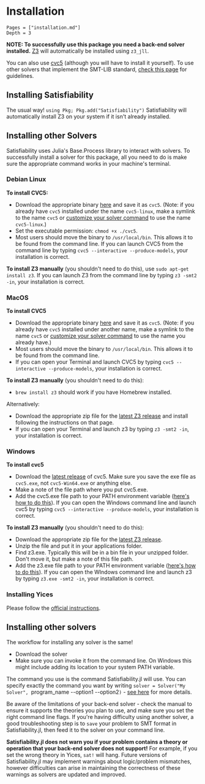 # Installation
```@contents
Pages = ["installation.md"]
Depth = 3
```

**NOTE: To successfully use this package you need a back-end solver installed.** [Z3](https://www.microsoft.com/en-us/research/publication/z3-an-efficient-smt-solver/) will automatically be installed using `z3_jll`.

You can also use [cvc5](https://cvc5.github.io/) (although you will have to install it yourself). To use other solvers that implement the SMT-LIB standard, [check this page](advanced.md#Custom-solver-options-and-using-other-solvers) for guidelines.

## Installing Satisfiability
The usual way! `using Pkg; Pkg.add("Satisfiability")`
Satisfiability will automatically install Z3 on your system if it isn't already installed.

## Installing other Solvers
Satisfiability uses Julia's Base.Process library to interact with solvers. To successfully install a solver for this package, all you need to do is make sure the appropriate command works in your machine's terminal.

### Debian Linux

**To install CVC5:**
* Download the appropriate binary [here](https://cvc5.github.io/downloads.html) and save it as `cvc5`. (Note: if you already have `cvc5` installed under the name `cvc5-linux`, make a symlink to the name `cvc5` or [customize your solver command](advanced.md#Custom-solver-options-and-using-other-solvers) to use the name `cvc5-linux`.)
* Set the executable permission: `chmod +x ./cvc5`.
* Most users should move the binary to `/usr/local/bin`. This allows it to be found from the command line.
If you can launch CVC5 from the command line by typing `cvc5 --interactive --produce-models`, your installation is correct.

**To install Z3 manually** (you shouldn't need to do this), use `sudo apt-get install z3`.
If you can launch Z3 from the command line by typing `z3 -smt2 -in`, your installation is correct.

### MacOS

**To install CVC5**
* Download the appropriate binary [here](https://cvc5.github.io/downloads.html) and save it as `cvc5`. (Note: if you already have `cvc5` installed under another name, make a symlink to the name `cvc5` or [customize your solver command](advanced.md#Custom-solver-options-and-using-other-solvers) to use the name you already have.)
* Most users should move the binary to `/usr/local/bin`. This allows it to be found from the command line.
* If you can open your Terminal and launch CVC5 by typing `cvc5 --interactive --produce-models`, your installation is correct.


**To install Z3 manually** (you shouldn't need to do this):

* `brew install z3` should work if you have Homebrew installed.

Alternatively:

* Download the appropriate zip file for the [latest Z3 release](https://github.com/Z3Prover/z3/releases) and install following the instructions on that page.
* If you can open your Terminal and launch z3 by typing `z3 -smt2 -in`, your installation is correct.


### Windows

**To install cvc5**
* Download the [latest release](https://github.com/cvc5/cvc5/releases/) of cvc5. Make sure you save the exe file as `cvc5.exe`, not `cvc5-Win64.exe` or anything else.
* Make a note of the file path where you put cvc5.exe.
* Add the cvc5.exe file path to your PATH environment variable ([here's how to do this](https://helpdeskgeek.com/windows-10/add-windows-path-environment-variable/)).
If you can open the Windows command line and launch cvc5 by typing `cvc5 --interactive --produce-models`, your installation is correct.

**To install Z3 manually** (you shouldn't need to do this):
* Download the appropriate zip file for the [latest Z3 release](https://github.com/Z3Prover/z3/releases).
* Unzip the file and put it in your applications folder.
* Find z3.exe. Typically this will be in a bin file in your unzipped folder. Don't move it, but make a note of this file path.
* Add the z3.exe file path to your PATH environment variable ([here's how to do this](https://helpdeskgeek.com/windows-10/add-windows-path-environment-variable/)).
If you can open the WIndows command line and launch z3 by typing `z3.exe -smt2 -in`, your installation is correct.


### Installing Yices
Please follow the [official instructions](https://yices.csl.sri.com/).

## Installing other solvers
The workflow for installing any solver is the same!
* Download the solver
* Make sure you can invoke it from the command line. On Windows this might include adding its location to your system PATH variable.

The command you use is the command Satisfiability.jl will use. You can specify exactly the command you want by writing `solver = Solver("My Solver", `program_name --option1 --option2`)` - [see here](advanced.md) for more details.

Be aware of the limitations of your back-end solver - check the manual to ensure it supports the theories you plan to use, and make sure you set the right command line flags. If you're having difficulty using another solver, a good troubleshooting step is to `save` your problem to SMT format in Satisfiability.jl, then feed it to the solver on your command line.

**Satisfiability.jl does not warn you if your problem contains a theory or operation that your back-end solver does not support!** For example, if you set the wrong theory in Yices, `sat!` will hang.
Future versions of Satisfiability.jl may implement warnings about logic/problem mismatches, however difficulties can arise in maintaining the correctness of these warnings as solvers are updated and improved.